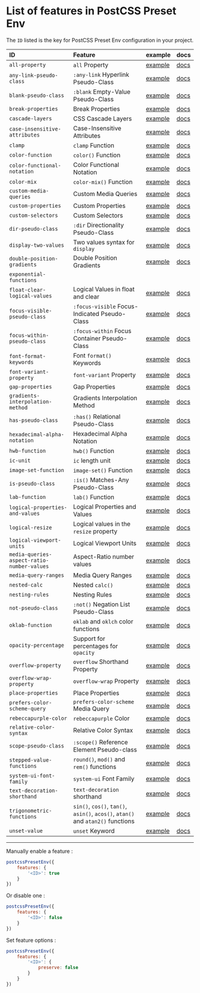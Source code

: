 # List of features in PostCSS Preset Env

The `ID` listed is the key for PostCSS Preset Env configuration in your project.

| ID | Feature | example | docs |
|:--- |:--- |:--- |:--- |
| `all-property` | `all` Property | [example](https://preset-env.cssdb.org/features/#all-property) | [docs](https://github.com/maximkoretskiy/postcss-initial#readme) |
| `any-link-pseudo-class` | `:any-link` Hyperlink Pseudo-Class | [example](https://preset-env.cssdb.org/features/#any-link-pseudo-class) | [docs](https://github.com/csstools/postcss-plugins/tree/main/plugins/postcss-pseudo-class-any-link#readme) |
| `blank-pseudo-class` | `:blank` Empty-Value Pseudo-Class | [example](https://preset-env.cssdb.org/features/#blank-pseudo-class) | [docs](https://github.com/csstools/postcss-plugins/tree/main/plugins/css-blank-pseudo#readme) |
| `break-properties` | Break Properties | [example](https://preset-env.cssdb.org/features/#break-properties) | [docs](https://github.com/shrpne/postcss-page-break#readme) |
| `cascade-layers` | CSS Cascade Layers | [example](https://preset-env.cssdb.org/features/#cascade-layers) | [docs](https://github.com/csstools/postcss-plugins/tree/main/plugins/postcss-cascade-layers#readme) |
| `case-insensitive-attributes` | Case-Insensitive Attributes | [example](https://preset-env.cssdb.org/features/#case-insensitive-attributes) | [docs](https://github.com/csstools/postcss-plugins/tree/main/plugins/postcss-attribute-case-insensitive#readme) |
| `clamp` | `clamp` Function | [example](https://preset-env.cssdb.org/features/#clamp) | [docs](https://github.com/polemius/postcss-clamp#readme) |
| `color-function` | `color()` Function | [example](https://preset-env.cssdb.org/features/#color-function) | [docs](https://github.com/csstools/postcss-plugins/tree/main/plugins/postcss-color-function#readme) |
| `color-functional-notation` | Color Functional Notation | [example](https://preset-env.cssdb.org/features/#color-functional-notation) | [docs](https://github.com/csstools/postcss-plugins/tree/main/plugins/postcss-color-functional-notation#readme) |
| `color-mix` | `color-mix()` Function | [example](https://preset-env.cssdb.org/features/#color-mix) | [docs](https://github.com/csstools/postcss-plugins/tree/main/plugins/postcss-color-mix-function#readme) |
| `custom-media-queries` | Custom Media Queries | [example](https://preset-env.cssdb.org/features/#custom-media-queries) | [docs](https://github.com/csstools/postcss-plugins/tree/main/plugins/postcss-custom-media#readme) |
| `custom-properties` | Custom Properties | [example](https://preset-env.cssdb.org/features/#custom-properties) | [docs](https://github.com/csstools/postcss-plugins/tree/main/plugins/postcss-custom-properties#readme) |
| `custom-selectors` | Custom Selectors | [example](https://preset-env.cssdb.org/features/#custom-selectors) | [docs](https://github.com/csstools/postcss-plugins/tree/main/plugins/postcss-custom-selectors#readme) |
| `dir-pseudo-class` | `:dir` Directionality Pseudo-Class | [example](https://preset-env.cssdb.org/features/#dir-pseudo-class) | [docs](https://github.com/csstools/postcss-plugins/tree/main/plugins/postcss-dir-pseudo-class#readme) |
| `display-two-values` | Two values syntax for `display` | [example](https://preset-env.cssdb.org/features/#display-two-values) | [docs](https://github.com/csstools/postcss-plugins/tree/main/plugins/postcss-normalize-display-values#readme) |
| `double-position-gradients` | Double Position Gradients | [example](https://preset-env.cssdb.org/features/#double-position-gradients) | [docs](https://github.com/csstools/postcss-plugins/tree/main/plugins/postcss-double-position-gradients#readme) |
| `exponential-functions` |   |   |   |
| `float-clear-logical-values` | Logical Values in float and clear | [example](https://preset-env.cssdb.org/features/#float-clear-logical-values) | [docs](https://github.com/csstools/postcss-plugins/tree/main/plugins/postcss-logical-float-and-clear#readme) |
| `focus-visible-pseudo-class` | `:focus-visible` Focus-Indicated Pseudo-Class | [example](https://preset-env.cssdb.org/features/#focus-visible-pseudo-class) | [docs](https://github.com/csstools/postcss-plugins/tree/main/plugins/postcss-focus-visible#readme) |
| `focus-within-pseudo-class` | `:focus-within` Focus Container Pseudo-Class | [example](https://preset-env.cssdb.org/features/#focus-within-pseudo-class) | [docs](https://github.com/csstools/postcss-plugins/tree/main/plugins/postcss-focus-within#readme) |
| `font-format-keywords` | Font `format()` Keywords | [example](https://preset-env.cssdb.org/features/#font-format-keywords) | [docs](https://github.com/valtlai/postcss-font-format-keywords#readme) |
| `font-variant-property` | `font-variant` Property | [example](https://preset-env.cssdb.org/features/#font-variant-property) | [docs](https://github.com/postcss/postcss-font-variant#readme) |
| `gap-properties` | Gap Properties | [example](https://preset-env.cssdb.org/features/#gap-properties) | [docs](https://github.com/csstools/postcss-plugins/tree/main/plugins/postcss-gap-properties#readme) |
| `gradients-interpolation-method` | Gradients Interpolation Method | [example](https://preset-env.cssdb.org/features/#gradients-interpolation-method) | [docs](https://github.com/csstools/postcss-plugins/tree/main/plugins/postcss-gradients-interpolation-method#readme) |
| `has-pseudo-class` | `:has()` Relational Pseudo-Class | [example](https://preset-env.cssdb.org/features/#has-pseudo-class) | [docs](https://github.com/csstools/postcss-plugins/tree/main/plugins/css-has-pseudo#readme) |
| `hexadecimal-alpha-notation` | Hexadecimal Alpha Notation | [example](https://preset-env.cssdb.org/features/#hexadecimal-alpha-notation) | [docs](https://github.com/csstools/postcss-plugins/tree/main/plugins/postcss-color-hex-alpha#readme) |
| `hwb-function` | `hwb()` Function | [example](https://preset-env.cssdb.org/features/#hwb-function) | [docs](https://github.com/csstools/postcss-plugins/tree/main/plugins/postcss-hwb-function#readme) |
| `ic-unit` | `ic` length unit | [example](https://preset-env.cssdb.org/features/#ic-unit) | [docs](https://github.com/csstools/postcss-plugins/tree/main/plugins/postcss-ic-unit#readme) |
| `image-set-function` | `image-set()` Function | [example](https://preset-env.cssdb.org/features/#image-set-function) | [docs](https://github.com/csstools/postcss-plugins/tree/main/plugins/postcss-image-set-function#readme) |
| `is-pseudo-class` | `:is()` Matches-Any Pseudo-Class | [example](https://preset-env.cssdb.org/features/#is-pseudo-class) | [docs](https://github.com/csstools/postcss-plugins/tree/main/plugins/postcss-is-pseudo-class#readme) |
| `lab-function` | `lab()` Function | [example](https://preset-env.cssdb.org/features/#lab-function) | [docs](https://github.com/csstools/postcss-plugins/tree/main/plugins/postcss-lab-function#readme) |
| `logical-properties-and-values` | Logical Properties and Values | [example](https://preset-env.cssdb.org/features/#logical-properties-and-values) | [docs](https://github.com/csstools/postcss-plugins/tree/main/plugins/postcss-logical#readme) |
| `logical-resize` | Logical values in the `resize` property | [example](https://preset-env.cssdb.org/features/#logical-resize) | [docs](https://github.com/csstools/postcss-plugins/tree/main/plugins/postcss-logical-resize#readme) |
| `logical-viewport-units` | Logical Viewport Units | [example](https://preset-env.cssdb.org/features/#logical-viewport-units) | [docs](https://github.com/csstools/postcss-plugins/tree/main/plugins/postcss-logical-viewport-units#readme) |
| `media-queries-aspect-ratio-number-values` | Aspect-Ratio number values | [example](https://preset-env.cssdb.org/features/#media-queries-aspect-ratio-number-values) | [docs](https://github.com/csstools/postcss-plugins/tree/main/plugins/postcss-media-queries-aspect-ratio-number-values#readme) |
| `media-query-ranges` | Media Query Ranges | [example](https://preset-env.cssdb.org/features/#media-query-ranges) | [docs](https://github.com/postcss/postcss-media-minmax#readme) |
| `nested-calc` | Nested `calc()` | [example](https://preset-env.cssdb.org/features/#nested-calc) | [docs](https://github.com/csstools/postcss-plugins/tree/main/plugins/postcss-nested-calc#readme) |
| `nesting-rules` | Nesting Rules | [example](https://preset-env.cssdb.org/features/#nesting-rules) | [docs](https://github.com/csstools/postcss-plugins/tree/main/plugins/postcss-nesting#readme) |
| `not-pseudo-class` | `:not()` Negation List Pseudo-Class | [example](https://preset-env.cssdb.org/features/#not-pseudo-class) | [docs](https://github.com/csstools/postcss-plugins/tree/main/plugins/postcss-selector-not#readme) |
| `oklab-function` | `oklab` and `oklch` color functions | [example](https://preset-env.cssdb.org/features/#oklab-function) | [docs](https://github.com/csstools/postcss-plugins/tree/main/plugins/postcss-oklab-function#readme) |
| `opacity-percentage` | Support for percentages for `opacity` | [example](https://preset-env.cssdb.org/features/#opacity-percentage) | [docs](https://github.com/mrcgrtz/postcss-opacity-percentage#readme) |
| `overflow-property` | `overflow` Shorthand Property | [example](https://preset-env.cssdb.org/features/#overflow-property) | [docs](https://github.com/csstools/postcss-plugins/tree/main/plugins/postcss-overflow-shorthand#readme) |
| `overflow-wrap-property` | `overflow-wrap` Property | [example](https://preset-env.cssdb.org/features/#overflow-wrap-property) | [docs](https://github.com/mattdimu/postcss-replace-overflow-wrap#readme) |
| `place-properties` | Place Properties | [example](https://preset-env.cssdb.org/features/#place-properties) | [docs](https://github.com/csstools/postcss-plugins/tree/main/plugins/postcss-place#readme) |
| `prefers-color-scheme-query` | `prefers-color-scheme` Media Query | [example](https://preset-env.cssdb.org/features/#prefers-color-scheme-query) | [docs](https://github.com/csstools/postcss-plugins/tree/main/plugins/css-prefers-color-scheme#readme) |
| `rebeccapurple-color` | `rebeccapurple` Color | [example](https://preset-env.cssdb.org/features/#rebeccapurple-color) | [docs](https://github.com/csstools/postcss-plugins/tree/main/plugins/postcss-color-rebeccapurple#readme) |
| `relative-color-syntax` | Relative Color Syntax | [example](https://preset-env.cssdb.org/features/#relative-color-syntax) | [docs](https://github.com/csstools/postcss-plugins/tree/main/plugins/postcss-relative-color-syntax#readme) |
| `scope-pseudo-class` | `:scope()` Reference Element Pseudo-class | [example](https://preset-env.cssdb.org/features/#scope-pseudo-class) | [docs](https://github.com/csstools/postcss-plugins/tree/main/plugins/postcss-scope-pseudo-class#readme) |
| `stepped-value-functions` | `round()`, `mod()` and `rem()` functions | [example](https://preset-env.cssdb.org/features/#stepped-value-functions) | [docs](https://github.com/csstools/postcss-plugins/tree/main/plugins/postcss-stepped-value-functions#readme) |
| `system-ui-font-family` | `system-ui` Font Family | [example](https://preset-env.cssdb.org/features/#system-ui-font-family) | [docs](https://github.com/JLHwung/postcss-font-family-system-ui#readme) |
| `text-decoration-shorthand` | `text-decoration` shorthand | [example](https://preset-env.cssdb.org/features/#text-decoration-shorthand) | [docs](https://github.com/csstools/postcss-plugins/tree/main/plugins/postcss-text-decoration-shorthand#readme) |
| `trigonometric-functions` | `sin()`, `cos()`, `tan()`, `asin()`, `acos()`, `atan()` and `atan2()` functions | [example](https://preset-env.cssdb.org/features/#trigonometric-functions) | [docs](https://github.com/csstools/postcss-plugins/tree/main/plugins/postcss-trigonometric-functions#readme) |
| `unset-value` | `unset` Keyword | [example](https://preset-env.cssdb.org/features/#unset-value) | [docs](https://github.com/csstools/postcss-plugins/tree/main/plugins/postcss-unset-value#readme) |


-------

Manually enable a feature :

```js
postcssPresetEnv({
	features: {
		'<ID>': true
	}
})
```

Or disable one :

```js
postcssPresetEnv({
	features: {
		'<ID>': false
	}
})
```

Set feature options :

```js
postcssPresetEnv({
	features: {
		'<ID>': {
			preserve: false
		}
	}
})
```
